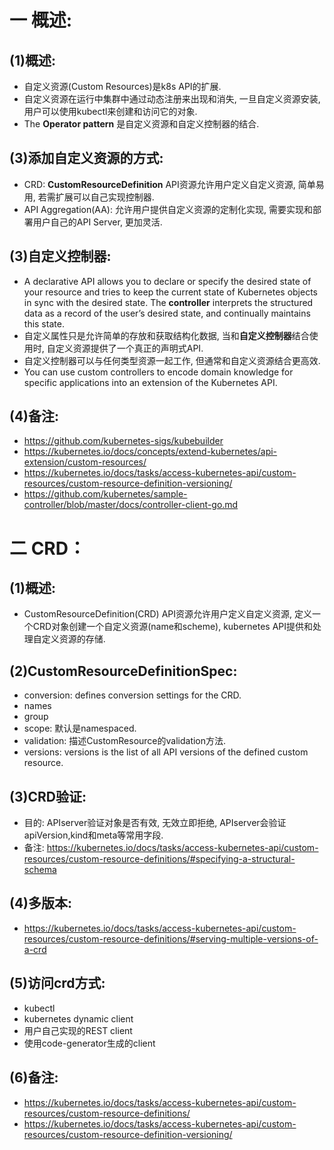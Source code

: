 # 一 概述:
## (1)概述:
- 自定义资源(Custom Resources)是k8s API的扩展.
- 自定义资源在运行中集群中通过动态注册来出现和消失, 一旦自定义资源安装, 用户可以使用kubectl来创建和访问它的对象.
- The **Operator pattern** 是自定义资源和自定义控制器的结合.

## (3)添加自定义资源的方式:
- CRD: **CustomResourceDefinition** API资源允许用户定义自定义资源, 简单易用, 若需扩展可以自己实现控制器.
- API Aggregation(AA): 允许用户提供自定义资源的定制化实现, 需要实现和部署用户自己的API Server, 更加灵活.

## (3)自定义控制器:
- A declarative API allows you to declare or specify the desired state of your resource and tries to keep the current state of Kubernetes objects in sync with the desired state. The **controller** interprets the structured data as a record of the user’s desired state, and continually maintains this state.
- 自定义属性只是允许简单的存放和获取结构化数据, 当和**自定义控制器**结合使用时, 自定义资源提供了一个真正的声明式API.
- 自定义控制器可以与任何类型资源一起工作, 但通常和自定义资源结合更高效.
- You can use custom controllers to encode domain knowledge for specific applications into an extension of the Kubernetes API.

## (4)备注:
- https://github.com/kubernetes-sigs/kubebuilder
- https://kubernetes.io/docs/concepts/extend-kubernetes/api-extension/custom-resources/
- https://kubernetes.io/docs/tasks/access-kubernetes-api/custom-resources/custom-resource-definition-versioning/
- https://github.com/kubernetes/sample-controller/blob/master/docs/controller-client-go.md

# 二 CRD：
## (1)概述:
- CustomResourceDefinition(CRD) API资源允许用户定义自定义资源, 定义一个CRD对象创建一个自定义资源(name和scheme), kubernetes API提供和处理自定义资源的存储.

## (2)CustomResourceDefinitionSpec:
- conversion: defines conversion settings for the CRD.
- names
- group
- scope: 默认是namespaced.
- validation: 描述CustomResource的validation方法.
- versions: versions is the list of all API versions of the defined custom resource.

## (3)CRD验证:
- 目的: APIserver验证对象是否有效, 无效立即拒绝, APIserver会验证apiVersion,kind和meta等常用字段.
- 备注: https://kubernetes.io/docs/tasks/access-kubernetes-api/custom-resources/custom-resource-definitions/#specifying-a-structural-schema

## (4)多版本:
- https://kubernetes.io/docs/tasks/access-kubernetes-api/custom-resources/custom-resource-definitions/#serving-multiple-versions-of-a-crd

## (5)访问crd方式:
- kubectl
- kubernetes dynamic client
- 用户自己实现的REST client
- 使用code-generator生成的client

## (6)备注:
- https://kubernetes.io/docs/tasks/access-kubernetes-api/custom-resources/custom-resource-definitions/
- https://kubernetes.io/docs/tasks/access-kubernetes-api/custom-resources/custom-resource-definition-versioning/
